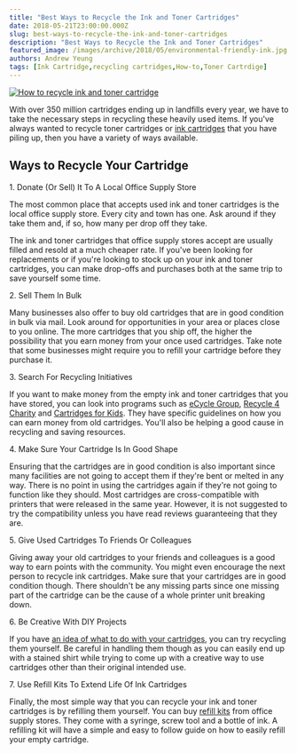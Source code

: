 ```yaml
---
title: "Best Ways to Recycle the Ink and Toner Cartridges"
date: 2018-05-21T23:00:00.000Z
slug: best-ways-to-recycle-the-ink-and-toner-cartridges
description: "Best Ways to Recycle the Ink and Toner Cartridges"
featured_image: /images/archive/2018/05/environmental-friendly-ink.jpg
authors: Andrew Yeung
tags: [Ink Cartridge,recycling cartridges,How-to,Toner Cartrdige]
---
```


[![How to recycle ink and toner cartridge](/blog/images/archive/2018/05/environmental-friendly-ink-300x213.jpg "How to recycle ink and toner cartridge")](/blog/images/archive/2018/05/environmental-friendly-ink.jpg)

With over 350 million cartridges ending up in landfills every year, we have to take the necessary steps in recycling these heavily used items. If you've always wanted to recycle toner cartridges or [ink cartridges](https://www.compandsave.com/?utm%5Fmedium=social&utm%5Fsource=blog) that you have piling up, then you have a variety of ways available.

## Ways to Recycle Your Cartridge

1\. Donate (Or Sell) It To A Local Office Supply Store

The most common place that accepts used ink and toner cartridges is the local office supply store. Every city and town has one. Ask around if they take them and, if so, how many per drop off they take.

The ink and toner cartridges that office supply stores accept are usually filled and resold at a much cheaper rate. If you've been looking for replacements or if you're looking to stock up on your ink and toner cartridges, you can make drop-offs and purchases both at the same trip to save yourself some time.

2\. Sell Them In Bulk

Many businesses also offer to buy old cartridges that are in good condition in bulk via mail. Look around for opportunities in your area or places close to you online. The more cartridges that you ship off, the higher the possibility that you earn money from your once used cartridges. Take note that some businesses might require you to refill your cartridge before they purchase it.

3\. Search For Recycling Initiatives

If you want to make money from the empty ink and toner cartridges that you have stored, you can look into programs such as [eCycle Group](https://www.ecyclegroup.com/), [Recycle 4 Charity](https://www.recycle4charity.com/) and [Cartridges for Kids](https://www.cfktoday.com/). They have specific guidelines on how you can earn money from old cartridges. You'll also be helping a good cause in recycling and saving resources.

4\. Make Sure Your Cartridge Is In Good Shape

Ensuring that the cartridges are in good condition is also important since many facilities are not going to accept them if they're bent or melted in any way. There is no point in using the cartridges again if they're not going to function like they should. Most cartridges are cross-compatible with printers that were released in the same year. However, it is not suggested to try the compatibility unless you have read reviews guaranteeing that they are.

5\. Give Used Cartridges To Friends Or Colleagues

Giving away your old cartridges to your friends and colleagues is a good way to earn points with the community. You might even encourage the next person to recycle ink cartridges. Make sure that your cartridges are in good condition though. There shouldn't be any missing parts since one missing part of the cartridge can be the cause of a whole printer unit breaking down.

6\. Be Creative With DIY Projects

If you have [an idea of what to do with your cartridges](https://www.pinterest.com/TPCDigital/cartridge-crafts/), you can try recycling them yourself. Be careful in handling them though as you can easily end up with a stained shirt while trying to come up with a creative way to use cartridges other than their original intended use.

7\. Use Refill Kits To Extend Life Of Ink Cartridges

Finally, the most simple way that you can recycle your ink and toner cartridges is by refilling them yourself. You can buy [refill kits](https://www.compandsave.com/ink-refill-bulk-ink?utm%5Fmedium=social&utm%5Fsource=blog) from office supply stores. They come with a syringe, screw tool and a bottle of ink. A refilling kit will have a simple and easy to follow guide on how to easily refill your empty cartridge.